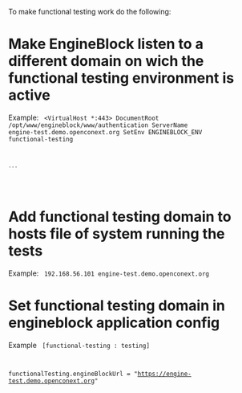 To make functional testing work do the following:

Make EngineBlock listen to a different domain on wich the functional testing environment is active
====================================================================================================

Example:
<code>
<VirtualHost *:443>
    DocumentRoot /opt/www/engineblock/www/authentication
    ServerName   engine-test.demo.openconext.org
    SetEnv ENGINEBLOCK_ENV functional-testing

    ...

</VirtualHost>
</code>

Add functional testing domain to hosts file of system running the tests
=======================================================================
Example:
<code>
192.168.56.101 engine-test.demo.openconext.org
</code>

Set functional testing domain in engineblock application config
===============================================================
Example
<code>
[functional-testing : testing]

functionalTesting.engineBlockUrl = "https://engine-test.demo.openconext.org"
</code>
